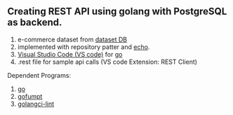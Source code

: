 ## Creating REST API using golang with PostgreSQL as backend.

1. e-commerce dataset from  [dataset DB](https://uibakery.io/sql-playground)
2. implemented with repository patter and [echo](https://echo.labstack.com/).
3. [Visual Studio Code (VS code)](https://code.visualstudio.com/) for [go](https://code.visualstudio.com/docs/languages/go)
4. .rest file for sample api calls (VS code Extension: REST Client)

Dependent Programs:

1. [go](https://go.dev/)
2. [gofumpt](https://github.com/mvdan/gofumpt/)
3. [golangci-lint](https://golangci-lint.run/)